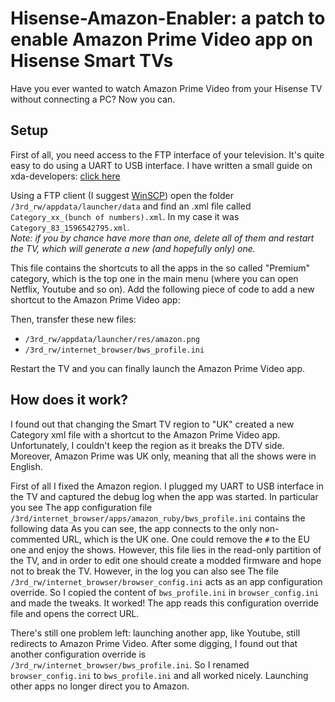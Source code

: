 # Hisense-Amazon-Enabler: a patch to enable Amazon Prime Video app on Hisense Smart TVs
Have you ever wanted to watch Amazon Prime Video from your Hisense TV without connecting a PC? Now you can.

## Setup
First of all, you need access to the FTP interface of your television. It's quite easy to do using a UART to USB interface. I have written a small guide on xda-developers: [click here](https://forum.xda-developers.com/showpost.php?p=68737765&postcount=84)

Using a FTP client (I suggest [WinSCP](https://winscp.net/eng/download.php)) open the folder <code>/3rd_rw/appdata/launcher/data</code> and find an .xml file called <code>Category_xx_(bunch of numbers).xml</code>. In my case it was <code>Category_83_1596542795.xml</code>.<br><i>Note: if you by chance have more than one, delete all of them and restart the TV, which will generate a new (and hopefully only) one.</i>


This file contains the shortcuts to all the apps in the so called "Premium" category, which is the top one in the main menu (where you can open Netflix, Youtube and so on). Add the following piece of code to add a new shortcut to the Amazon Prime Video app:

<code></code>

Then, transfer these new files:
* <code>/3rd_rw/appdata/launcher/res/amazon.png</code>
* <code>/3rd_rw/internet_browser/bws_profile.ini</code>

Restart the TV and you can finally launch the Amazon Prime Video app.

## How does it work?
I found out that changing the Smart TV region to "UK" created a new Category xml file with a shortcut to the Amazon Prime Video app. Unfortunately, I couldn't keep the region as it breaks the DTV side. Moreover, Amazon Prime was UK only, meaning that all the shows were in English.

First of all I fixed the Amazon region. I plugged my UART to USB interface in the TV and captured the debug log when the app was started. In particular you see
<code></code>
The app configuration file <code>/3rd/internet_browser/apps/amazon_ruby/bws_profile.ini</code> contains the following data
<code></code>
As you can see, the app connects to the only non-commented URL, which is the UK one. One could remove the <code>#</code> to the EU one and enjoy the shows. However, this file lies in the read-only partition of the TV, and in order to edit one should create a modded firmware and hope not to break the TV.
However, in the log you can also see
<code></code>
The file <code>/3rd_rw/internet_browser/browser_config.ini</code> acts as an app configuration override. So I copied the content of <code>bws_profile.ini</code> in <code>browser_config.ini</code> and made the tweaks. It worked! The app reads this configuration override file and opens the correct URL. 

There's still one problem left: launching another app, like Youtube, still redirects to Amazon Prime Video. After some digging, I found out that another configuration override is <code>/3rd_rw/internet_browser/bws_profile.ini</code>. So I renamed <code>browser_config.ini</code> to <code>bws_profile.ini</code> and all worked nicely. Launching other apps no longer direct you to Amazon. 
